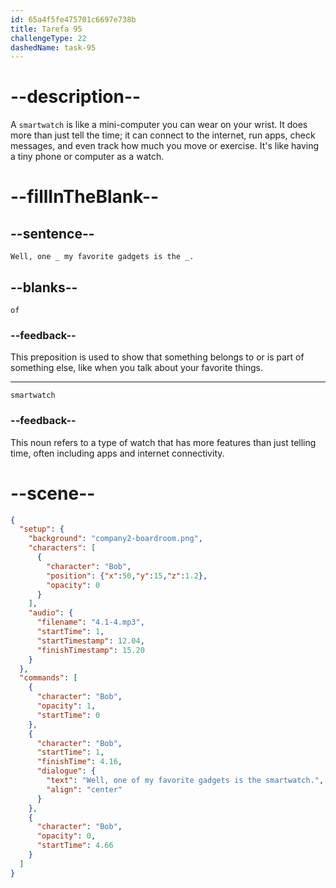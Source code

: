 ```yaml
---
id: 65a4f5fe475701c6697e738b
title: Tarefa 95
challengeType: 22
dashedName: task-95
---
```


<!-- (Audio) Bob: Well, one of my favorite gadgets is the smartwatch. -->

# --description--

A `smartwatch` is like a mini-computer you can wear on your wrist. It does more than just tell the time; it can connect to the internet, run apps, check messages, and even track how much you move or exercise. It's like having a tiny phone or computer as a watch.

# --fillInTheBlank--

## --sentence--

`Well, one _ my favorite gadgets is the _.`

## --blanks--

`of`

### --feedback--

This preposition is used to show that something belongs to or is part of something else, like when you talk about your favorite things.

---

`smartwatch`

### --feedback--

This noun refers to a type of watch that has more features than just telling time, often including apps and internet connectivity.

# --scene--

```json
{
  "setup": {
    "background": "company2-boardroom.png",
    "characters": [
      {
        "character": "Bob",
        "position": {"x":50,"y":15,"z":1.2},
        "opacity": 0
      }
    ],
    "audio": {
      "filename": "4.1-4.mp3",
      "startTime": 1,
      "startTimestamp": 12.04,
      "finishTimestamp": 15.20
    }
  },
  "commands": [
    {
      "character": "Bob",
      "opacity": 1,
      "startTime": 0
    },
    {
      "character": "Bob",
      "startTime": 1,
      "finishTime": 4.16,
      "dialogue": {
        "text": "Well, one of my favorite gadgets is the smartwatch.",
        "align": "center"
      }
    },
    {
      "character": "Bob",
      "opacity": 0,
      "startTime": 4.66
    }
  ]
}
```
